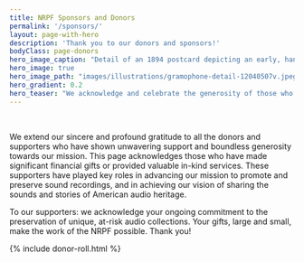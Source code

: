 ```yaml
---
title: NRPF Sponsors and Donors
permalink: '/sponsors/'
layout: page-with-hero
description: 'Thank you to our donors and sponsors!'
bodyClass: page-donors
hero_image_caption: "Detail of an 1894 postcard depicting an early, hand-cranked gramophone. The postcard was made by Paul Tralles in Washington, D.C. The original is held by the Library of Congress and identified by the call number RPA 00847. Credit: Library of Congress, Motion Picture, Broadcasting and Recorded Sound Division."
hero_image: true
hero_image_path: "images/illustrations/gramophone-detail-12040507v.jpeg"
hero_gradient: 0.2
hero_teaser: "We acknowledge and celebrate the generosity of those who have supported the NRPF. Thank you!"
---
```


&nbsp;

We extend our sincere and profound gratitude to all the donors and supporters
who have shown unwavering support and boundless generosity towards our mission.
This page acknowledges those who have made significant financial gifts
or provided valuable in-kind services.
These supporters have played key roles in advancing our mission to promote and
preserve sound recordings, and in achieving our vision of
sharing the sounds and stories of American audio heritage.

To our supporters: we acknowledge your ongoing commitment
to the preservation of unique, at-risk audio collections.
Your gifts, large and small, make the work of the NRPF possible.
Thank you!

{% include donor-roll.html %}
